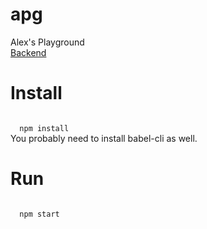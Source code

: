 # apg
Alex's Playground <br>
<a href="https://github.com/alexliver/apg-api">Backend</a>
<h1>Install</h1>
<code>
  npm install
</code>
You probably need to install babel-cli as well.
<h1>Run</h1>
<code>
  npm start
</code>
